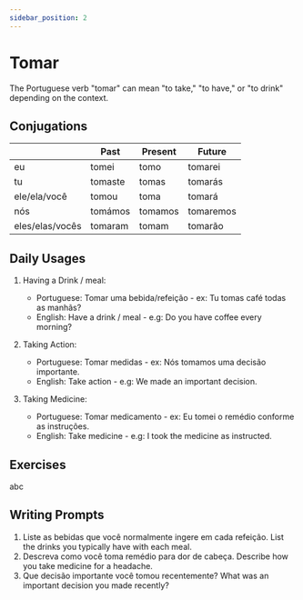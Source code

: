 ```yaml
---
sidebar_position: 2
---
```


# Tomar

The Portuguese verb "tomar" can mean "to take," "to have," or "to drink" depending on the context.

## Conjugations

|                 | Past    | Present | Future    |
| --------------- | ------- | ------- | --------- |
| eu              | tomei   | tomo    | tomarei   |
| tu              | tomaste | tomas   | tomarás   |
| ele/ela/você    | tomou   | toma    | tomará    |
| nós             | tomámos | tomamos | tomaremos |
| eles/elas/vocês | tomaram | tomam   | tomarão   |

## Daily Usages

1. Having a Drink / meal:

   - Portuguese: Tomar uma bebida/refeição - ex: Tu tomas café todas as manhãs?
   - English: Have a drink / meal - e.g: Do you have coffee every morning?

2. Taking Action:

   - Portuguese: Tomar medidas - ex: Nós tomamos uma decisão importante.
   - English: Take action - e.g: We made an important decision.

3. Taking Medicine:

   - Portuguese: Tomar medicamento - ex: Eu tomei o remédio conforme as instruções.
   - English: Take medicine - e.g: I took the medicine as instructed.

## Exercises

abc

## Writing Prompts

1. Liste as bebidas que você normalmente ingere em cada refeição. List the drinks you typically have with each meal.
2. Descreva como você toma remédio para dor de cabeça. Describe how you take medicine for a headache.
3. Que decisão importante você tomou recentemente? What was an important decision you made recently?
